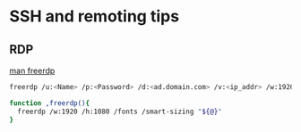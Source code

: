 # SSH and remoting tips

## RDP
[man freerdp](https://github.com/awakecoding/FreeRDP-Manuals/blob/master/User/FreeRDP-User-Manual.markdown)
```sh
freerdp /u:<Name> /p:<Password> /d:<ad.domain.com> /v:<ip_addr> /w:1920 /h:1080 /fonts /smart-sizing
```
```bash
function ,freerdp(){
  freerdp /w:1920 /h:1080 /fonts /smart-sizing "${@}"
}
```